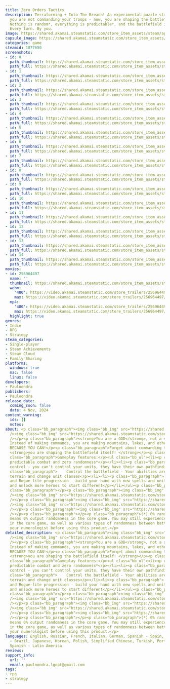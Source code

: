 ```yaml
---
title: Zero Orders Tactics
description: Terraforming + Into The Breach! An experimental puzzle strategy where
  you are not commanding your troops - now, you are shaping the battlefield itself!
  Nothing is random*, everything is predictable*, and the battlefield is changing.
  Every turn. By you.
image: https://shared.akamai.steamstatic.com/store_item_assets/steam/apps/1877650/header.jpg?t=1732124921
capsule_image: https://shared.akamai.steamstatic.com/store_item_assets/steam/apps/1877650/e875564599d8c6e12df2ff90b5a4caa190e1163d/capsule_231x87.jpg?t=1732124921
categories: game
steamid: 1877650
screenshots:
- id: 0
  path_thumbnail: https://shared.akamai.steamstatic.com/store_item_assets/steam/apps/1877650/ss_e3e88a4f46a010fc991caf31cec9100e35073d43.600x338.jpg?t=1732124921
  path_full: https://shared.akamai.steamstatic.com/store_item_assets/steam/apps/1877650/ss_e3e88a4f46a010fc991caf31cec9100e35073d43.1920x1080.jpg?t=1732124921
- id: 1
  path_thumbnail: https://shared.akamai.steamstatic.com/store_item_assets/steam/apps/1877650/ss_fbfa59361ffde80a7b05c77c28bea8910fd6c7d2.600x338.jpg?t=1732124921
  path_full: https://shared.akamai.steamstatic.com/store_item_assets/steam/apps/1877650/ss_fbfa59361ffde80a7b05c77c28bea8910fd6c7d2.1920x1080.jpg?t=1732124921
- id: 2
  path_thumbnail: https://shared.akamai.steamstatic.com/store_item_assets/steam/apps/1877650/ss_136ffeec16e44b1cff2a14e998679c38cbfdc301.600x338.jpg?t=1732124921
  path_full: https://shared.akamai.steamstatic.com/store_item_assets/steam/apps/1877650/ss_136ffeec16e44b1cff2a14e998679c38cbfdc301.1920x1080.jpg?t=1732124921
- id: 3
  path_thumbnail: https://shared.akamai.steamstatic.com/store_item_assets/steam/apps/1877650/ss_a77e95c67e67bb3088a20be88e2201397d40214f.600x338.jpg?t=1732124921
  path_full: https://shared.akamai.steamstatic.com/store_item_assets/steam/apps/1877650/ss_a77e95c67e67bb3088a20be88e2201397d40214f.1920x1080.jpg?t=1732124921
- id: 4
  path_thumbnail: https://shared.akamai.steamstatic.com/store_item_assets/steam/apps/1877650/ss_7c4ce9b1c681c7be4f9524581e1ad0a4d0027f38.600x338.jpg?t=1732124921
  path_full: https://shared.akamai.steamstatic.com/store_item_assets/steam/apps/1877650/ss_7c4ce9b1c681c7be4f9524581e1ad0a4d0027f38.1920x1080.jpg?t=1732124921
- id: 5
  path_thumbnail: https://shared.akamai.steamstatic.com/store_item_assets/steam/apps/1877650/ss_1f665696cdfdb7341e47ea7e7d11ac5043967886.600x338.jpg?t=1732124921
  path_full: https://shared.akamai.steamstatic.com/store_item_assets/steam/apps/1877650/ss_1f665696cdfdb7341e47ea7e7d11ac5043967886.1920x1080.jpg?t=1732124921
- id: 6
  path_thumbnail: https://shared.akamai.steamstatic.com/store_item_assets/steam/apps/1877650/ss_286ce6f4fb2a0428cd203cbc7a23c80d5db1efa0.600x338.jpg?t=1732124921
  path_full: https://shared.akamai.steamstatic.com/store_item_assets/steam/apps/1877650/ss_286ce6f4fb2a0428cd203cbc7a23c80d5db1efa0.1920x1080.jpg?t=1732124921
- id: 7
  path_thumbnail: https://shared.akamai.steamstatic.com/store_item_assets/steam/apps/1877650/ss_2c1e1b9b695061b4cdfb8a60a4f093effd80535f.600x338.jpg?t=1732124921
  path_full: https://shared.akamai.steamstatic.com/store_item_assets/steam/apps/1877650/ss_2c1e1b9b695061b4cdfb8a60a4f093effd80535f.1920x1080.jpg?t=1732124921
- id: 8
  path_thumbnail: https://shared.akamai.steamstatic.com/store_item_assets/steam/apps/1877650/ss_4e528efcd54597a11a37cbccbd5eda5987a30fa3.600x338.jpg?t=1732124921
  path_full: https://shared.akamai.steamstatic.com/store_item_assets/steam/apps/1877650/ss_4e528efcd54597a11a37cbccbd5eda5987a30fa3.1920x1080.jpg?t=1732124921
- id: 9
  path_thumbnail: https://shared.akamai.steamstatic.com/store_item_assets/steam/apps/1877650/ss_7f1c7c7918324286f829a021deef942a6377c2c5.600x338.jpg?t=1732124921
  path_full: https://shared.akamai.steamstatic.com/store_item_assets/steam/apps/1877650/ss_7f1c7c7918324286f829a021deef942a6377c2c5.1920x1080.jpg?t=1732124921
- id: 10
  path_thumbnail: https://shared.akamai.steamstatic.com/store_item_assets/steam/apps/1877650/ss_cd16209bf81c48821a1ec88172a8c863c066b330.600x338.jpg?t=1732124921
  path_full: https://shared.akamai.steamstatic.com/store_item_assets/steam/apps/1877650/ss_cd16209bf81c48821a1ec88172a8c863c066b330.1920x1080.jpg?t=1732124921
- id: 11
  path_thumbnail: https://shared.akamai.steamstatic.com/store_item_assets/steam/apps/1877650/ss_4f6a6344efa6518d7ea8d3af33d830a23e78b7dc.600x338.jpg?t=1732124921
  path_full: https://shared.akamai.steamstatic.com/store_item_assets/steam/apps/1877650/ss_4f6a6344efa6518d7ea8d3af33d830a23e78b7dc.1920x1080.jpg?t=1732124921
- id: 12
  path_thumbnail: https://shared.akamai.steamstatic.com/store_item_assets/steam/apps/1877650/ss_7b94514cf75a5f878de7cbc7f30f84c71ba9fe9d.600x338.jpg?t=1732124921
  path_full: https://shared.akamai.steamstatic.com/store_item_assets/steam/apps/1877650/ss_7b94514cf75a5f878de7cbc7f30f84c71ba9fe9d.1920x1080.jpg?t=1732124921
- id: 13
  path_thumbnail: https://shared.akamai.steamstatic.com/store_item_assets/steam/apps/1877650/ss_ce09badad401120835d29553c673a9b8bc492866.600x338.jpg?t=1732124921
  path_full: https://shared.akamai.steamstatic.com/store_item_assets/steam/apps/1877650/ss_ce09badad401120835d29553c673a9b8bc492866.1920x1080.jpg?t=1732124921
- id: 14
  path_thumbnail: https://shared.akamai.steamstatic.com/store_item_assets/steam/apps/1877650/ss_429f61054a9000674cb50f02e2dffb03964f06ba.600x338.jpg?t=1732124921
  path_full: https://shared.akamai.steamstatic.com/store_item_assets/steam/apps/1877650/ss_429f61054a9000674cb50f02e2dffb03964f06ba.1920x1080.jpg?t=1732124921
movies:
- id: 256964497
  name: ''
  thumbnail: https://shared.akamai.steamstatic.com/store_item_assets/steam/apps/256964497/movie.293x165.jpg?t=1715336173
  webm:
    '480': https://video.akamai.steamstatic.com/store_trailers/256964497/movie480_vp9.webm?t=1715336173
    max: https://video.akamai.steamstatic.com/store_trailers/256964497/movie_max_vp9.webm?t=1715336173
  mp4:
    '480': https://video.akamai.steamstatic.com/store_trailers/256964497/movie480.mp4?t=1715336173
    max: https://video.akamai.steamstatic.com/store_trailers/256964497/movie_max.mp4?t=1715336173
  highlight: true
genres:
- Indie
- RPG
- Strategy
steam_categories:
- Single-player
- Steam Achievements
- Steam Cloud
- Family Sharing
platforms:
  windows: true
  mac: false
  linux: false
developers:
- Pauloondra
publishers:
- Pauloondra
release_date:
  coming_soon: false
  date: 4 Nov, 2024
content_warning:
  ids: []
  notes:
about: <p class="bb_paragraph"><img class="bb_img" src="https://shared.akamai.steamstatic.com/store_item_assets/steam/apps/1877650/extras/general_god.png?t=1732124921"
  /><img class="bb_img" src="https://shared.akamai.steamstatic.com/store_item_assets/steam/apps/1877650/extras/steam1st.gif?t=1732124921"
  /></p><p class="bb_paragraph"><strong>You are a GOD</strong>, not a silly general.
  Instead of making commands, you are making mountains, lakes, and other divine stuff,
  BECAUSE YOU CAN!</p><p class="bb_paragraph">Forget about commanding troops - now,
  <strong>you are shaping the battlefield itself! </strong></p><p class="bb_paragraph"></p><p
  class="bb_paragraph">Gameplay features:</p><ul class="bb_ul"><li><p class="bb_paragraph">    Full
  predictable combat and zero randomness*</p></li><li><p class="bb_paragraph">    Indirect
  control - you can't control your units, they have their own pathfinding rules</p></li><li><p
  class="bb_paragraph">    Control the battlefield - Your abilities are to change
  terrain and change unit classes</p></li><li><p class="bb_paragraph">    Replayability
  and Rogue-lite progression - build your hand with new spells and units every run,
  and unlock more heroes to start different</p></li></ul><p class="bb_paragraph"></p><p
  class="bb_paragraph"></p><p class="bb_paragraph"><img class="bb_img" src="https://shared.akamai.steamstatic.com/store_item_assets/steam/apps/1877650/extras/meta.png?t=1732124921"
  /><img class="bb_img" src="https://shared.akamai.steamstatic.com/store_item_assets/steam/apps/1877650/extras/meta_steam.gif?t=1732124921"
  /></p><p class="bb_paragraph"><img class="bb_img" src="https://shared.akamai.steamstatic.com/store_item_assets/steam/apps/1877650/extras/magic.png?t=1732124921"
  /><img class="bb_img" src="https://shared.akamai.steamstatic.com/store_item_assets/steam/apps/1877650/extras/spells_steam.gif?t=1732124921"
  /></p><p class="bb_paragraph"><img class="bb_img" src="https://shared.akamai.steamstatic.com/store_item_assets/steam/apps/1877650/extras/wishlist_it_now.gif?t=1732124921"
  /></p><p class="bb_paragraph"></p><p class="bb_paragraph">(*) 0% random actually
  means 0% output randomness in the core game. You may still experience input randomness
  in the core game, as well as various types of randomness between battles. Consult
  your numerologist before using this product.</p>
detailed_description: <p class="bb_paragraph"><img class="bb_img" src="https://shared.akamai.steamstatic.com/store_item_assets/steam/apps/1877650/extras/general_god.png?t=1732124921"
  /><img class="bb_img" src="https://shared.akamai.steamstatic.com/store_item_assets/steam/apps/1877650/extras/steam1st.gif?t=1732124921"
  /></p><p class="bb_paragraph"><strong>You are a GOD</strong>, not a silly general.
  Instead of making commands, you are making mountains, lakes, and other divine stuff,
  BECAUSE YOU CAN!</p><p class="bb_paragraph">Forget about commanding troops - now,
  <strong>you are shaping the battlefield itself! </strong></p><p class="bb_paragraph"></p><p
  class="bb_paragraph">Gameplay features:</p><ul class="bb_ul"><li><p class="bb_paragraph">    Full
  predictable combat and zero randomness*</p></li><li><p class="bb_paragraph">    Indirect
  control - you can't control your units, they have their own pathfinding rules</p></li><li><p
  class="bb_paragraph">    Control the battlefield - Your abilities are to change
  terrain and change unit classes</p></li><li><p class="bb_paragraph">    Replayability
  and Rogue-lite progression - build your hand with new spells and units every run,
  and unlock more heroes to start different</p></li></ul><p class="bb_paragraph"></p><p
  class="bb_paragraph"></p><p class="bb_paragraph"><img class="bb_img" src="https://shared.akamai.steamstatic.com/store_item_assets/steam/apps/1877650/extras/meta.png?t=1732124921"
  /><img class="bb_img" src="https://shared.akamai.steamstatic.com/store_item_assets/steam/apps/1877650/extras/meta_steam.gif?t=1732124921"
  /></p><p class="bb_paragraph"><img class="bb_img" src="https://shared.akamai.steamstatic.com/store_item_assets/steam/apps/1877650/extras/magic.png?t=1732124921"
  /><img class="bb_img" src="https://shared.akamai.steamstatic.com/store_item_assets/steam/apps/1877650/extras/spells_steam.gif?t=1732124921"
  /></p><p class="bb_paragraph"><img class="bb_img" src="https://shared.akamai.steamstatic.com/store_item_assets/steam/apps/1877650/extras/wishlist_it_now.gif?t=1732124921"
  /></p><p class="bb_paragraph"></p><p class="bb_paragraph">(*) 0% random actually
  means 0% output randomness in the core game. You may still experience input randomness
  in the core game, as well as various types of randomness between battles. Consult
  your numerologist before using this product.</p>
languages: English, Russian, French, Italian, German, Spanish - Spain, Portuguese
  - Brazil, Japanese, Korean, Polish, Simplified Chinese, Turkish, Portuguese - Portugal,
  Spanish - Latin America
reviews:
support_info:
  url: ''
  email: pauloondra.lgopt@gmail.com
tags:
- rpg
- strategy
---
```



